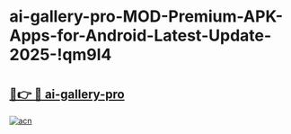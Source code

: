# ai-gallery-pro-MOD-Premium-APK-Apps-for-Android-Latest-Update-2025-!qm9l4

# <h2><a href="https://9kkc6e.esa.edu.pl?title=ai-gallery-pro&ref=qm9l4">🔗👉 🔴 ai-gallery-pro</a></h2>

[![acn](https://github.com/user-attachments/assets/0f9c940e-d8b0-45ae-aac7-cd30a18b3e1c)](https://9kkc6e.esa.edu.pl?title=ai-gallery-pro&ref=qm9l4)


